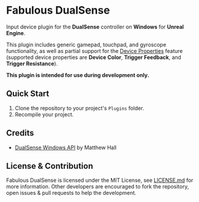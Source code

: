 # Fabulous DualSense

Input device plugin for the **DualSense** controller on **Windows** for **Unreal Engine**.

This plugin includes generic gamepad, touchpad, and gyroscope functionality, as well as partial support for the [Device Properties](https://docs.unrealengine.com/en-US/device-properties-in-unreal-engine/) feature (supported device properties are **Device Color**, **Trigger Feedback**, and **Trigger Resistance**).

**This plugin is intended for use during development only.**

## Quick Start

1. Clone the repository to your project's `Plugins` folder.
2. Recompile your project.

## Credits

- [DualSense Windows API](https://github.com/mattdevv/DualSense-Windows) by Matthew Hall

## License & Contribution

Fabulous DualSense is licensed under the MIT License, see [LICENSE.md](LICENSE.md) for more information. Other developers are encouraged to fork the repository, open issues & pull requests to help the development.